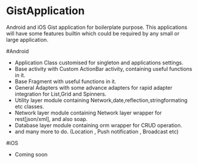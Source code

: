 # GistApplication
Android and iOS Gist application for boilerplate purpose. This applications will have some features builtin which could be required by any small or large application.

#Android

- Application Class customised for singleton and applications settings.
- Base activity with Custom ActionBar activity, containing useful functions in it.
- Base Fragment with useful functions in it.
- General Adapters with some advance adapters for rapid adapter integration for List,Grid and Spinners.
- Utility layer module containing Network,date,reflection,stringformating etc classes.
- Network layer module containing Network layer wrapper for rest[json/xml], and also soap.
- Database layer module containing orm wrapper for CRUD operation.
- and many more to do. (Location , Push notification , Broadcast etc)

#iOS

- Coming soon
